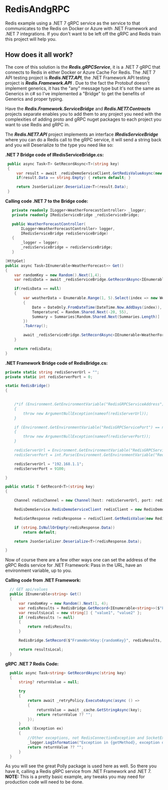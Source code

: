 # RedisAndgRPC
Redis example using a .NET 7 gRPC service as the service to that communicates to the Redis on Docker or Azure with .NET Framework and .NET 7 integrations. If you don't want to be left off the gRPC and Redis train this project will help you. 

## How does it all work?

The core of this solution is the **_Redis.gRPCService_**, it is a .NET 7 gRPC that connects to Redis in either Docker or Azure Cache For Redis. The .NET 7 API testing project is **_Redis.NET7.API_**, the .NET Framework API testing project is **_Redis.Framework.API_** . Due to the fact the Protobuf doesn't implement generics, it has the "any" message type but it's not the same as Generics in c# so I've implemented a "Bridge" to get the benefits of Generics and proper typing. 

Have the **_Redis.Framework.ServiceBridge_** and **_Redis.NET7.Contracts_** projects separate enables you to add them to any project you need with the complexities of adding proto and gRPC nuget packages to each project you want to use Redis and gRPC in.

The **_Redis.NET7.API_** project implements an interface **_IRedisServiceBridge_** where you can do a Redis call to the gRPC service, it will send a string back and you will Deserialize to the type you need like so:

**.NET 7 Bridge code of IRedisServiceBridge.cs:**

```cs
 public async Task<T> GetRecordAsync<T>(string key)
 {
     var result = await _redisDemoServiceClient.GetRedisValueAsync(new RedisGetRequest { Key = key});
     if(result.Data == string.Empty) { return default; }  

     return JsonSerializer.Deserialize<T>(result.Data);            
 }

```

**Calling code .NET 7 to the Bridge code:**

```cs
   private readonly ILogger<WeatherForecastController> _logger;
   private readonly IRedisServiceBridge _redisServiceBridge;

   public WeatherForecastController(
       ILogger<WeatherForecastController> logger,
       IRedisServiceBridge redisServiceBridge)
   {
       _logger = logger;
       _redisServiceBridge = redisServiceBridge;
   }

[HttpGet]
public async Task<IEnumerable<WeatherForecast>> Get()
{
    var randomKey = new Random().Next(1,4);
    var redisData = await _redisServiceBridge.GetRecordAsync<IEnumerable<WeatherForecast>>($"Net7Key:{randomKey}");

    if(redisData == null)
    {
        var weatherData = Enumerable.Range(1, 5).Select(index => new WeatherForecast
        {
            Date = DateOnly.FromDateTime(DateTime.Now.AddDays(index)),
            TemperatureC = Random.Shared.Next(-20, 55),
            Summary = Summaries[Random.Shared.Next(Summaries.Length)]
        })
        .ToArray();

        await _redisServiceBridge.SetRecordAsync<IEnumerable<WeatherForecast>>($"Net7Key:{randomKey}", weatherData);
    }

    return redisData;
}

```

**.NET Framework Bridge code of RedisBridge.cs:**

```cs
private static string redisServerUrl = "";
private static int redisServerPort = 0;

static RedisBridge()
{

    
    /*if (Environment.GetEnvironmentVariable("RedisGRPCServiceAddress") == null)
    {
        throw new ArgumentNullException(nameof(redisServerUrl));
    }

    if (Environment.GetEnvironmentVariable("RedisGRPCServicePort") == null)
    {
        throw new ArgumentNullException(nameof(redisServerPort));
    }

    redisServerUrl = Environment.GetEnvironmentVariable("RedisGRPCServiceAddress");
    redisServerPort = int.Parse(Environment.GetEnvironmentVariable("RedisGRPCServicePort"));*/

    redisServerUrl = "192.168.1.1";
    redisServerPort = 9100;

}

public static T GetRecord<T>(string key)
{

    Channel redisChannel = new Channel(host: redisServerUrl, port: redisServerPort, credentials: ChannelCredentials.Insecure);

    RedisDemoService.RedisDemoServiceClient redisClient = new RedisDemoService.RedisDemoServiceClient(redisChannel);

    RedisGetResponse redisResponse = redisClient.GetRedisValue(new RedisGetRequest { Key = key });

    if (string.IsNullOrEmpty(redisResponse.Data))
        return default;

    return JsonSerializer.Deserialize<T>(redisResponse.Data);

}
```

Now of course there are a few other ways one can set the address of the gRPC Redis service for .NET Framework: Pass in the URL, have an environment variable, up to you.

**Calling code from .NET Framework:**

```cs
  // GET api/values
  public IEnumerable<string> Get()
  {
      var randomKey = new Random().Next(1, 4);
      var redisResults = RedisBridge.GetRecord<IEnumerable<string>>($"FrameWorkKey:{randomKey}");
      var resultsLocal = new string[] { "value1", "value2" };
      if (redisResults != null)
      {
          return redisResults;
      }

      RedisBridge.SetRecord($"FrameWorkKey:{randomKey}", redisResults, TimeSpan.FromMinutes(5));

      return resultsLocal;
  }

```

**gRPC .NET 7 Redis Code:**

```cs
  public async Task<string> GetRecordAsync(string key)
  {
      string? returnValue = null;

      try
      {                
          return await _retryPolicy.ExecuteAsync(async () =>
          {
              returnValue = await _cache.GetStringAsync(key);
              return returnValue ?? "";
          });
      }
      catch (Exception ex)
      {
          //Other exceptions, not RedisConnectionException and SocketException
          _logger.LogInformation("Exception in {getMethod}, exception detail: {exception}", nameof(GetRecordAsync), ex.Message);
          return returnValue ?? "";
      }
  }

```

As you will see the great Polly package is used here as well. So there you have it, calling a Redis gRPC service from .NET Framework and .NET 7. **NOTE:** This is a pretty basic example, any tweaks you may need for production code will need to be done.




